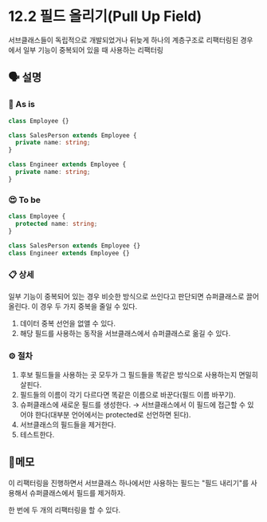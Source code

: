 # 12.2 필드 올리기(Pull Up Field)

서브클래스들이 독립적으로 개발되었거나 뒤늦게 하나의 계층구조로 리팩터링된 경우에서 일부 기능이 중복되어 있을 때 사용하는 리팩터링

## 🗣 설명

### 🧐 As is

```typescript
class Employee {}

class SalesPerson extends Employee {
  private name: string;
}

class Engineer extends Employee {
  private name: string;
}
```

### 😍 To be

```typescript
class Employee {
  protected name: string;
}

class SalesPerson extends Employee {}
class Engineer extends Employee {}
```

### 📋 상세

일부 기능이 중복되어 있는 경우 비슷한 방식으로 쓰인다고 판단되면 슈퍼클래스로 끌어올린다.
이 경우 두 가지 중복을 줄일 수 있다.

1. 데이터 중복 선언을 없앨 수 있다.
2. 해당 필드를 사용하는 동작을 서브클래스에서 슈퍼클래스로 옮길 수 있다.

### ⚙️ 절차

1. 후보 필드들을 사용하는 곳 모두가 그 필드들을 똑같은 방식으로 사용하는지 면밀히 살핀다.
2. 필드들의 이름이 각기 다르다면 똑같은 이름으로 바꾼다(필드 이름 바꾸기).
3. 슈퍼클래스에 새로운 필드를 생성한다.
   → 서브클래스에서 이 필드에 접근할 수 있어야 한다(대부분 언어에서는 protected로 선언하면 된다).
4. 서브클래스의 필드들을 제거한다.
5. 테스트한다.

## 📝메모

이 리팩터링을 진행하면서 서브클래스 하나에서만 사용하는 필드는 "필드 내리기"를 사용해서 슈퍼클래스에서 필드를 제거하자.

한 번에 두 개의 리팩터링을 할 수 있다.
